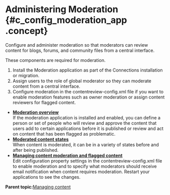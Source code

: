 # Administering Moderation {#c_config_moderation_app .concept}

Configure and administer moderation so that moderators can review content for blogs, forums, and community files from a central interface.

These components are required for moderation.

1.  Install the Moderation application as part of the Connections installation or migration.
2.  Assign users to the role of global moderator so they can moderate content from a central interface.
3.  Configure moderation in the contentreview-config.xml file if you want to enable moderation features such as owner moderation or assign content reviewers for flagged content.

-   **[Moderation overview](../admin/c_admin_common_moderation_over.md)**  
If the moderation application is installed and enabled, you can define a person or set of people who will review and approve the content that users add to certain applications before it is published or review and act on content that has been flagged as problematic.
-   **[Moderated content states](../admin/c_admin_common_moderated_states.md)**  
When content is moderated, it can be in a variety of states before and after being published.
-   **[Managing content moderation and flagged content](../admin/t_admin_blogs_flag_inappropriate.md)**  
Edit configuration property settings in the contentreview-config.xml file to enable moderation and to specify what moderators should receive email notification when content requires moderation. Restart your applications to see the changes.

**Parent topic:**[Managing content](../admin/c_admin_common_managing_content.md)

